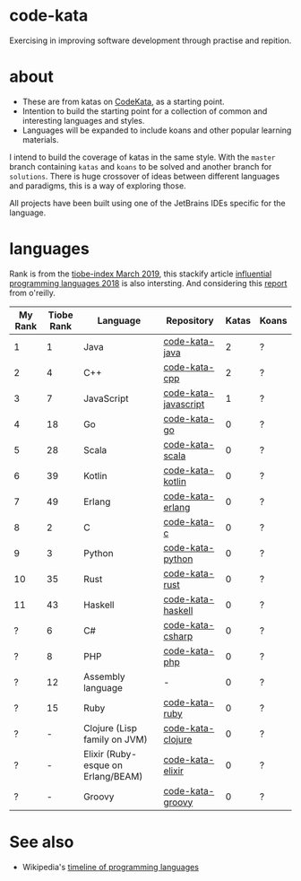 # code-kata

Exercising in improving software development through practise and repition.

# about

* These are from katas on [CodeKata](http://codekata.com/), as a starting point.
* Intention to build the starting point for a collection of common and interesting languages and styles.
* Languages will be expanded to include koans and other popular learning materials.

I intend to build the coverage of katas in the same style. With the `master` branch containing `katas` and `koans` to be solved and another branch for `solutions`. There is huge crossover of ideas between different languages and paradigms, this is a way of exploring those.

All projects have been built using one of the JetBrains IDEs specific for the language.

# languages

Rank is from the [tiobe-index March 2019](https://www.tiobe.com/tiobe-index/), this stackify article [influential programming languages 2018](https://stackify.com/popular-programming-languages-2018/) is also intersting. And considering this [report](https://www.oreilly.com/ideas/3-emerging-trends-tech-leaders-should-watch) from o'reilly.

| My Rank | Tiobe Rank | Language | Repository | Katas | Koans |
|---|---|---|---|---|---|
| 1 | 1 | Java | [code-kata-java](https://github.com/alphafoobar/code-kata-java) | 2 | ? |
| 2 | 4 | C++ | [code-kata-cpp](https://github.com/alphafoobar/code-kata-cpp) | 2 | ? |
| 3 | 7 | JavaScript | [code-kata-javascript](https://github.com/alphafoobar/code-kata-javascript) | 1 |  ? |
| 4 | 18 | Go | [code-kata-go](https://github.com/alphafoobar/code-kata-go) | 0 |  ? |
| 5 | 28 | Scala | [code-kata-scala](https://github.com/alphafoobar/code-kata-scala) | 0 |  ? |
| 6 | 39 | Kotlin | [code-kata-kotlin](https://github.com/alphafoobar/code-kata-kotlin) | 0 |  ? |
| 7 | 49 | Erlang | [code-kata-erlang](https://github.com/alphafoobar/code-kata-erlang) | 0 |  ? |
| 8 | 2 | C | [code-kata-c](https://github.com/alphafoobar/code-kata-c) | 0 |  ? |
| 9 | 3 | Python | [code-kata-python](https://github.com/alphafoobar/code-kata-python) | 0 |  ? |
| 10 | 35 | Rust | [code-kata-rust](https://github.com/alphafoobar/code-kata-rust) | 0 |  ? |
| 11 | 43 | Haskell | [code-kata-haskell](https://github.com/alphafoobar/code-kata-haskell) | 0 |  ? |
| ? | 6 | C# | [code-kata-csharp](https://github.com/alphafoobar/code-kata-csharp) | 0 |  ? |
| ? | 8 | PHP | [code-kata-php](https://github.com/alphafoobar/code-kata-php) | 0 |  ? |
| ? | 12 | Assembly language | - | 0 |  ? |
| ? | 15 | Ruby | [code-kata-ruby](https://github.com/alphafoobar/code-kata-ruby) | 0 |  ? |
| ? | - | Clojure (Lisp family on JVM) | [code-kata-clojure](https://github.com/alphafoobar/code-kata-clojure) | 0 |  ? |
| ? | - | Elixir (Ruby-esque on Erlang/BEAM) | [code-kata-elixir](https://github.com/alphafoobar/code-kata-elixir) | 0 |  ? |
| ? | - | Groovy | [code-kata-groovy](https://github.com/alphafoobar/code-kata-groovy) | 0 | ? |

# See also
* Wikipedia's [timeline of programming languages](https://en.wikipedia.org/wiki/Timeline_of_programming_languages)
